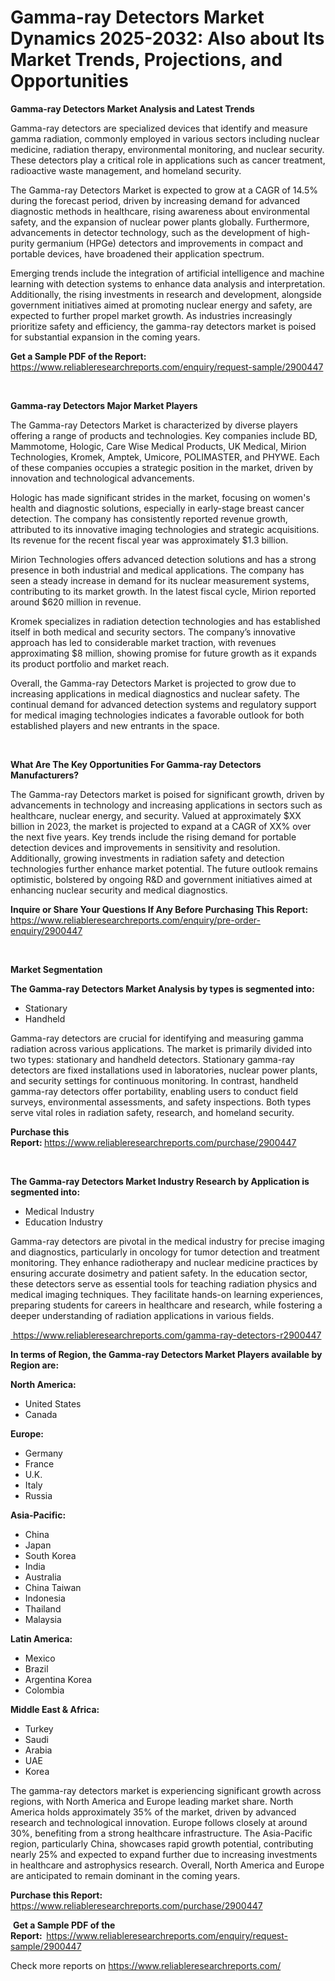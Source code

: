 <p><h1>Gamma-ray Detectors Market Dynamics 2025-2032: Also about Its Market Trends, Projections, and Opportunities</h1></p><p><strong>Gamma-ray Detectors Market Analysis and Latest Trends</strong></p>
<p><p>Gamma-ray detectors are specialized devices that identify and measure gamma radiation, commonly employed in various sectors including nuclear medicine, radiation therapy, environmental monitoring, and nuclear security. These detectors play a critical role in applications such as cancer treatment, radioactive waste management, and homeland security.</p><p>The Gamma-ray Detectors Market is expected to grow at a CAGR of 14.5% during the forecast period, driven by increasing demand for advanced diagnostic methods in healthcare, rising awareness about environmental safety, and the expansion of nuclear power plants globally. Furthermore, advancements in detector technology, such as the development of high-purity germanium (HPGe) detectors and improvements in compact and portable devices, have broadened their application spectrum.</p><p>Emerging trends include the integration of artificial intelligence and machine learning with detection systems to enhance data analysis and interpretation. Additionally, the rising investments in research and development, alongside government initiatives aimed at promoting nuclear energy and safety, are expected to further propel market growth. As industries increasingly prioritize safety and efficiency, the gamma-ray detectors market is poised for substantial expansion in the coming years.</p></p>
<p><strong>Get a Sample PDF of the Report:&nbsp;</strong> <a href="https://www.reliableresearchreports.com/enquiry/request-sample/2900447?utm_campaign=3292&utm_medium=2&utm_source=Github&utm_content=ia&utm_term=16032025&utm_id=gamma-ray-detectors">https://www.reliableresearchreports.com/enquiry/request-sample/2900447</a></p>
<p>&nbsp;</p>
<p><strong>Gamma-ray Detectors Major Market Players</strong></p>
<p><p>The Gamma-ray Detectors Market is characterized by diverse players offering a range of products and technologies. Key companies include BD, Mammotome, Hologic, Care Wise Medical Products, UK Medical, Mirion Technologies, Kromek, Amptek, Umicore, POLIMASTER, and PHYWE. Each of these companies occupies a strategic position in the market, driven by innovation and technological advancements.</p><p>Hologic has made significant strides in the market, focusing on women's health and diagnostic solutions, especially in early-stage breast cancer detection. The company has consistently reported revenue growth, attributed to its innovative imaging technologies and strategic acquisitions. Its revenue for the recent fiscal year was approximately $1.3 billion.</p><p>Mirion Technologies offers advanced detection solutions and has a strong presence in both industrial and medical applications. The company has seen a steady increase in demand for its nuclear measurement systems, contributing to its market growth. In the latest fiscal cycle, Mirion reported around $620 million in revenue.</p><p>Kromek specializes in radiation detection technologies and has established itself in both medical and security sectors. The company’s innovative approach has led to considerable market traction, with revenues approximating $8 million, showing promise for future growth as it expands its product portfolio and market reach.</p><p>Overall, the Gamma-ray Detectors Market is projected to grow due to increasing applications in medical diagnostics and nuclear safety. The continual demand for advanced detection systems and regulatory support for medical imaging technologies indicates a favorable outlook for both established players and new entrants in the space.</p></p>
<p>&nbsp;</p>
<p><strong>What Are The Key Opportunities For Gamma-ray Detectors Manufacturers?</strong></p>
<p><p>The Gamma-ray Detectors market is poised for significant growth, driven by advancements in technology and increasing applications in sectors such as healthcare, nuclear energy, and security. Valued at approximately $XX billion in 2023, the market is projected to expand at a CAGR of XX% over the next five years. Key trends include the rising demand for portable detection devices and improvements in sensitivity and resolution. Additionally, growing investments in radiation safety and detection technologies further enhance market potential. The future outlook remains optimistic, bolstered by ongoing R&D and government initiatives aimed at enhancing nuclear security and medical diagnostics.</p></p>
<p><strong>Inquire or Share Your Questions If Any Before Purchasing This Report:</strong> <a href="https://www.reliableresearchreports.com/enquiry/pre-order-enquiry/2900447?utm_campaign=3292&utm_medium=2&utm_source=Github&utm_content=ia&utm_term=16032025&utm_id=gamma-ray-detectors">https://www.reliableresearchreports.com/enquiry/pre-order-enquiry/2900447</a></p>
<p>&nbsp;</p>
<p><strong>Market Segmentation</strong></p>
<p><strong>The Gamma-ray Detectors Market Analysis by types is segmented into:</strong></p>
<p><ul><li>Stationary</li><li>Handheld</li></ul></p>
<p><p>Gamma-ray detectors are crucial for identifying and measuring gamma radiation across various applications. The market is primarily divided into two types: stationary and handheld detectors. Stationary gamma-ray detectors are fixed installations used in laboratories, nuclear power plants, and security settings for continuous monitoring. In contrast, handheld gamma-ray detectors offer portability, enabling users to conduct field surveys, environmental assessments, and safety inspections. Both types serve vital roles in radiation safety, research, and homeland security.</p></p>
<p><strong>Purchase this Report:&nbsp;</strong><a href="https://www.reliableresearchreports.com/purchase/2900447?utm_campaign=3292&utm_medium=2&utm_source=Github&utm_content=ia&utm_term=16032025&utm_id=gamma-ray-detectors">https://www.reliableresearchreports.com/purchase/2900447</a></p>
<p>&nbsp;</p>
<p><strong>The Gamma-ray Detectors Market Industry Research by Application is segmented into:</strong></p>
<p><ul><li>Medical Industry</li><li>Education Industry</li></ul></p>
<p><p>Gamma-ray detectors are pivotal in the medical industry for precise imaging and diagnostics, particularly in oncology for tumor detection and treatment monitoring. They enhance radiotherapy and nuclear medicine practices by ensuring accurate dosimetry and patient safety. In the education sector, these detectors serve as essential tools for teaching radiation physics and medical imaging techniques. They facilitate hands-on learning experiences, preparing students for careers in healthcare and research, while fostering a deeper understanding of radiation applications in various fields.</p></p>
<p><a href="https://www.reliableresearchreports.com/gamma-ray-detectors-r2900447?utm_campaign=3292&utm_medium=2&utm_source=Github&utm_content=ia&utm_term=16032025&utm_id=gamma-ray-detectors">&nbsp;https://www.reliableresearchreports.com/gamma-ray-detectors-r2900447</a></p>
<p><strong>In terms of Region, the Gamma-ray Detectors Market Players available by Region are:</strong></p>
<p>
    <p> <strong> North America: </strong>
        <ul>
            <li>United States</li>
            <li>Canada</li>
        </ul>
        </p> 
    <p> <strong> Europe: </strong>
        <ul>
            <li>Germany</li>
            <li>France</li>
            <li>U.K.</li>
            <li>Italy</li>
            <li>Russia</li>
        </ul>
        </p> 
    <p> <strong> Asia-Pacific: </strong>
        <ul>
            <li>China</li>
            <li>Japan</li>
            <li>South Korea</li>
            <li>India</li>
            <li>Australia</li>
            <li>China Taiwan</li>
            <li>Indonesia</li>
            <li>Thailand</li>
            <li>Malaysia</li>
        </ul>
        </p> 
    <p> <strong> Latin America: </strong>
        <ul>
            <li>Mexico</li>
            <li>Brazil</li>
            <li>Argentina Korea</li>
            <li>Colombia</li>
        </ul>
        </p> 
    <p> <strong> Middle East & Africa: </strong>
        <ul>
            <li>Turkey</li>
            <li>Saudi</li>
            <li>Arabia</li>
            <li>UAE</li>
            <li>Korea</li>
        </ul>
    </p>
    </p>
<p><p>The gamma-ray detectors market is experiencing significant growth across regions, with North America and Europe leading market share. North America holds approximately 35% of the market, driven by advanced research and technological innovation. Europe follows closely at around 30%, benefiting from a strong healthcare infrastructure. The Asia-Pacific region, particularly China, showcases rapid growth potential, contributing nearly 25% and expected to expand further due to increasing investments in healthcare and astrophysics research. Overall, North America and Europe are anticipated to remain dominant in the coming years.</p></p>
<p><strong>Purchase this Report: </strong><a href="https://www.reliableresearchreports.com/purchase/2900447?utm_campaign=3292&utm_medium=2&utm_source=Github&utm_content=ia&utm_term=16032025&utm_id=gamma-ray-detectors">https://www.reliableresearchreports.com/purchase/2900447</a></p>
<p>&nbsp;<strong>Get a Sample PDF of the Report:&nbsp;&nbsp;</strong><a href="https://www.reliableresearchreports.com/enquiry/request-sample/2900447?utm_campaign=3292&utm_medium=2&utm_source=Github&utm_content=ia&utm_term=16032025&utm_id=gamma-ray-detectors">https://www.reliableresearchreports.com/enquiry/request-sample/2900447</a></p>
<p><strong></strong></p>
<p>Check more reports on <a href="https://www.reliableresearchreports.com/?utm_campaign=3292&utm_medium=2&utm_source=Github&utm_content=ia&utm_term=16032025&utm_id=gamma-ray-detectors">https://www.reliableresearchreports.com/</a></p>